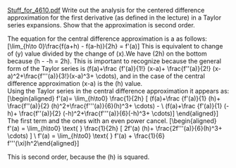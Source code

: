 [Stuff_for_4610.pdf](https://github.com/rj-may/math4610/files/7150464/Stuff_for_4610.pdf)
Write out the analysis for the centered difference approximation for the
first derivative (as defined in the lecture) in a Taylor series
expansions. Show that the approximation is second order.

The equation for the central difference approximation is a as follows:
\[\lim_{h\to 0}\frac{f(a+h) - f(a-h)}{2h} = f'(a)\] This is equivalent
to change of \(y\) value divided by the change of \(x\).We have \(2h\)
on the bottom because \(h - -h = 2h\). This is important to recognize
because the general form of the Taylor series is
\(f(a)+\frac {f'(a)}{1!} (x-a)+ \frac{f''(a)}{2!} (x-a)^2+\frac{f'''(a)}{3!}(x-a)^3+ \cdots\),
and in the case of the central difference approximation \(x-a\) is the
\(h\) value.  
Using the Taylor series in the central difference approximation it
appears as: \[\begin{aligned}
  f'(a)= \lim_{h\to0} \frac{1}{2h} [ (f(a)+\frac {f'(a)}{1} (h)+ \frac{f''(a)}{2} (h)^2+\frac{f'''(a)}{6}(h)^3+ \cdots)  -   \\
(f(a)+\frac {f'(a)}{1} (-h)+ \frac{f''(a)}{2} (-h)^2+\frac{f'''(a)}{6}(-h)^3+ \cdots)]  \end{aligned}\]
The first term and the ones with an even power cancel. \[\begin{aligned}
   f'(a) = \lim_{h\to0} \text{ } \frac{1}{2h} [ 2f'(a) (h)+ \frac{2f'''(a)}{6}(h)^3+ \cdots) ] \\
    f'(a) = \lim_{h\to0} \text{ } f'(a) + \frac{1}{6} f'''(\xi)h^2\end{aligned}\]

This is second order, because the \(h\) is squared.
